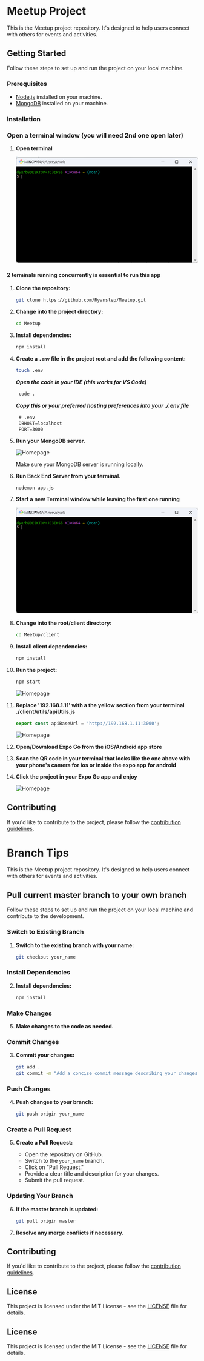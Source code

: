 # Meetup Project

This is the Meetup project repository. It's designed to help users connect with others for events and activities.

## Getting Started

Follow these steps to set up and run the project on your local machine.

### Prerequisites

- [Node.js](https://nodejs.org/) installed on your machine.
- [MongoDB](https://www.mongodb.com/try/download/community) installed on your machine.

### Installation

### Open a terminal window (you will need 2nd one open later)

1. **Open terminal**

    ![Homepage](./terminal.png)

#### 2 terminals running concurrently is essential to run this app

1. **Clone the repository:**

    ```bash
    git clone https://github.com/Ryanslep/Meetup.git
    ```

2. **Change into the project directory:**

    ```bash
    cd Meetup
    ```

3. **Install dependencies:**

    ```bash
    npm install
    ```

4. **Create a `.env` file in the project root and add the following content:**

    ```bash
    touch .env
   ```
    ***Open the code in your IDE (this works for VS Code)***
   ```bash
    code .
   ```
   ***Copy this or your preferred hosting preferences into your ./.env file***
   ```env
    # .env
    DBHOST=localhost
    PORT=3000
    ```

5. **Run your MongoDB server.**
   
    ![Homepage](./mongo.png)

    Make sure your MongoDB server is running locally.

6. **Run Back End Server from your terminal.**
    ```
    nodemon app.js
    ```
7. **Start a new Terminal window while leaving the first one running**

    ![Homepage](./terminal.png)
   
9. **Change into the root/client directory:**

    ```bash
    cd Meetup/client
    ```

10. **Install client dependencies:**

    ```bash
    npm install
    ```

11. **Run the project:**

    ```bash
    npm start
    ```
    ![Homepage](./expo.png)

12. **Replace '192.168.1.11' with a the yellow section from your terminal ./client/utils/apiUtils.js**

    ```js
    export const apiBaseUrl = 'http://192.168.1.11:3000';
    ```
    ![Homepage](./metro.png)

13. **Open/Download Expo Go from the iOS/Android app store**

14. **Scan the QR code in your terminal that looks like the one above with your phone's camera for ios or inside the expo app for android**

15. **Click the project in your Expo Go app and enjoy**
    
    ![Homepage](./go.webp)


## Contributing

If you'd like to contribute to the project, please follow the [contribution guidelines](CONTRIBUTING.md).

# Branch Tips

This is the Meetup project repository. It's designed to help users connect with others for events and activities.

## Pull current master branch to your own branch

Follow these steps to set up and run the project on your local machine and contribute to the development.

### Switch to Existing Branch

1. **Switch to the existing branch with your name:**

    ```bash
    git checkout your_name
    ```

### Install Dependencies

2. **Install dependencies:**

    ```bash
    npm install
    ```

### Make Changes

5. **Make changes to the code as needed.**

### Commit Changes

3. **Commit your changes:**

    ```bash
    git add .
    git commit -m "Add a concise commit message describing your changes"
    ```

### Push Changes

4. **Push changes to your branch:**

    ```bash
    git push origin your_name
    ```

### Create a Pull Request

5. **Create a Pull Request:**

   - Open the repository on GitHub.
   - Switch to the `your_name` branch.
   - Click on "Pull Request."
   - Provide a clear title and description for your changes.
   - Submit the pull request.

### Updating Your Branch

6. **If the master branch is updated:**

    ```bash
    git pull origin master
    ```
7. **Resolve any merge conflicts if necessary.**

## Contributing

If you'd like to contribute to the project, please follow the [contribution guidelines](CONTRIBUTING.md).

## License

This project is licensed under the MIT License - see the [LICENSE](LICENSE) file for details.


## License

This project is licensed under the MIT License - see the [LICENSE](LICENSE) file for details.
